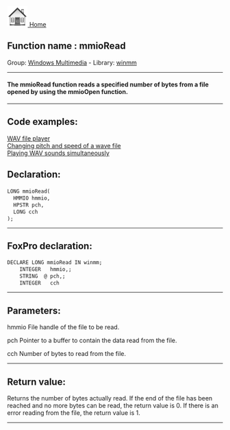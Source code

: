 [<img src="../../images/home.png"> Home ](https://github.com/VFPX/Win32API)  

## Function name : mmioRead
Group: [Windows Multimedia](../../functions_group.md#Windows_Multimedia)  -  Library: [winmm](../../Libraries.md#winmm)  
***  


#### The mmioRead function reads a specified number of bytes from a file opened by using the mmioOpen function.
***  


## Code examples:
[WAV file player](../../samples/sample_417.md)  
[Changing pitch and speed of a wave file](../../samples/sample_422.md)  
[Playing WAV sounds simultaneously](../../samples/sample_523.md)  

## Declaration:
```foxpro  
LONG mmioRead(
  HMMIO hmmio,
  HPSTR pch,
  LONG cch
);  
```  
***  


## FoxPro declaration:
```foxpro  
DECLARE LONG mmioRead IN winmm;
	INTEGER   hmmio,;
	STRING  @ pch,;
	INTEGER   cch  
```  
***  


## Parameters:
hmmio 
File handle of the file to be read. 

pch 
Pointer to a buffer to contain the data read from the file. 

cch 
Number of bytes to read from the file.   
***  


## Return value:
Returns the number of bytes actually read. If the end of the file has been reached and no more bytes can be read, the return value is 0. If there is an error reading from the file, the return value is 1.  
***  

